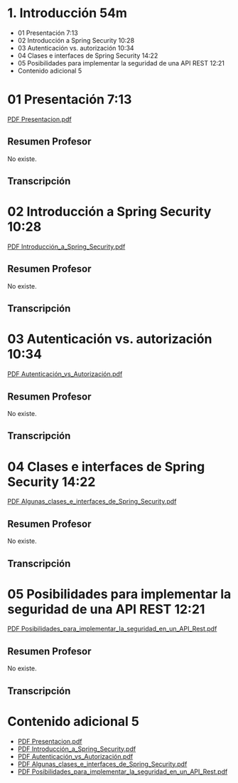 # 1. Introducción 54m

* 01 Presentación 7:13 
* 02 Introducción a Spring Security 10:28 
* 03 Autenticación vs. autorización 10:34 
* 04 Clases e interfaces de Spring Security 14:22 
* 05 Posibilidades para implementar la seguridad de una API REST 12:21 
* Contenido adicional  5

# 01 Presentación 7:13

[PDF Presentacion.pdf](pdfs/00_Presentacion.pdf)

## Resumen Profesor

No existe.

## Transcripción

# 02 Introducción a Spring Security 10:28 

[PDF Introducción_a_Spring_Security.pdf](pdfs/01_Introducción_a_Spring_Security.pdf)

## Resumen Profesor

No existe.

## Transcripción

# 03 Autenticación vs. autorización 10:34 

[PDF Autenticación_vs_Autorización.pdf](pdfs/02_Autenticación_vs_Autorización.pdf)

## Resumen Profesor

No existe.

## Transcripción

# 04 Clases e interfaces de Spring Security 14:22 

[PDF Algunas_clases_e_interfaces_de_Spring_Security.pdf](pdfs/03_Algunas_clases_e_interfaces_de_Spring_Security.pdf)

## Resumen Profesor

No existe.

## Transcripción

# 05 Posibilidades para implementar la seguridad de una API REST 12:21 

[PDF Posibilidades_para_implementar_la_seguridad_en_un_API_Rest.pdf](pdfs/04_Posibilidades_para_implementar_la_seguridad_en_un_API_Rest.pdf)

## Resumen Profesor

No existe.

## Transcripción

# Contenido adicional  5

* [PDF Presentacion.pdf](pdfs/00_Presentacion.pdf)
* [PDF Introducción_a_Spring_Security.pdf](pdfs/01_Introducción_a_Spring_Security.pdf)
* [PDF Autenticación_vs_Autorización.pdf](pdfs/02_Autenticación_vs_Autorización.pdf)
* [PDF Algunas_clases_e_interfaces_de_Spring_Security.pdf](pdfs/03_Algunas_clases_e_interfaces_de_Spring_Security.pdf)
* [PDF Posibilidades_para_implementar_la_seguridad_en_un_API_Rest.pdf](pdfs/04_Posibilidades_para_implementar_la_seguridad_en_un_API_Rest.pdf)
